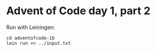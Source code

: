 # Advent of Code day 1, part 2

Run with Leiningen:
```
cd adventofcode-1b
lein run << ../input.txt
```
